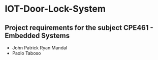 # IOT-Door-Lock-System
## Project requirements for the subject CPE461 - Embedded Systems 
- John Patrick Ryan Mandal
- Paolo Taboso

